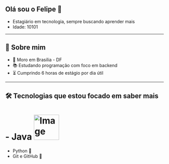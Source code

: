 ## Olá sou o Felipe 👋


- Estagiário em tecnologia, sempre buscando aprender mais
- Idade: 10101

---

## 🧠 Sobre mim

- 📍 Moro em Brasília - DF
- 📚 Estudando programação com foco em backend
- ⏳ Cumprindo 6 horas de estágio por dia útil

---

## 🛠️ Tecnologias que estou focado em saber mais

# - Java <img width="80" height="80" alt="Image" src="https://github.com/user-attachments/assets/127d5c77-f006-4aa8-9329-e1b9048bd44d" />


- Python 🐍
- Git e GitHub 🐙
